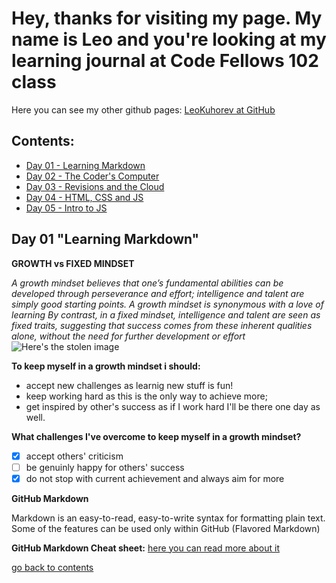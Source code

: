 # Hey, thanks for visiting my page. My name is Leo and you're looking at my learning journal at Code Fellows 102 class
Here you can see my other github pages: [LeoKuhorev at GitHub](https://leokuhorev.github.io/)

<h2 id="contents"> Contents: </h2>

- <a href="#day1">Day 01 - Learning Markdown </a>
- [Day 02 - The Coder's Computer](day2.md)
- [Day 03 - Revisions and the Cloud](day3.md)
- [Day 04 - HTML, CSS and JS](day4.md)
- [Day 05 - Intro to JS](day5.md)

<h2 id="day1"> Day 01 "Learning Markdown" </h2>

**GROWTH vs FIXED MINDSET**

*A growth mindset believes that one’s fundamental abilities can be developed through perseverance and effort; intelligence and talent are simply good starting points. A growth mindset is synonymous with a love of learning*
*By contrast, in a fixed mindset, intelligence and talent are seen as fixed traits, suggesting that success comes from these inherent qualities alone, without the need for further development or effort*
![Here's the stolen image](https://3kllhk1ibq34qk6sp3bhtox1-wpengine.netdna-ssl.com/wp-content/uploads/NewGrowthMindset2.png)

**To keep myself in a growth mindset i should:**
- accept new challenges as learnig new stuff is fun!
- keep working hard as this is the only way to achieve more;
- get inspired by other's success as if I work hard I'll be there one day as well.

**What challenges I've overcome to keep myself in a growth mindset?**
- [x] accept others' criticism
- [ ] be genuinly happy for others' success
- [x] do not stop with current achievement and always aim for more

**GitHub Markdown**

Markdown is an easy-to-read, easy-to-write syntax for formatting plain text. Some of the features can be used only within GitHub (Flavored Markdown)

**GitHub Markdown Cheat sheet:**
[here you can read more about it](https://help.github.com/en/articles/basic-writing-and-formatting-syntax)

<a href="#contents">go back to contents </a>